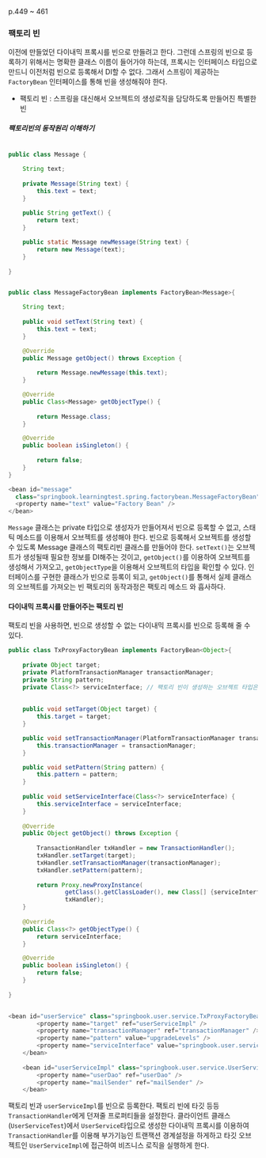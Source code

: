 p.449 ~ 461

### 팩토리 빈

이전에 만들었던 다이내믹 프록시를 빈으로 만들려고 한다.
그런데 스프링의 빈으로 등록하기 위해서는 명확한 클래스 이름이 들어가야 하는데, 프록시는 인터페이스 타입으로 만드니 이전처럼 빈으로 등록해서 DI할 수 없다.
그래서 스프링이 제공하는 `FactoryBean` 인터페이스를 통해 빈을 생성해줘야 한다.
 * 팩토리 빈 : 스프링을 대신해서 오브젝트의 생성로직을 담당하도록 만들어진 특별한 빈


##### 팩토리빈의 동작원리 이해하기
```java

public class Message {

	String text;
	
	private Message(String text) {
		this.text = text;
	}
	
	public String getText() {
		return text;
	}

	public static Message newMessage(String text) {
		return new Message(text);
	}
	
}


public class MessageFactoryBean implements FactoryBean<Message>{

	String text;
	
	public void setText(String text) {
		this.text = text;
	}

	@Override
	public Message getObject() throws Exception {
		
		return Message.newMessage(this.text);
	}

	@Override
	public Class<Message> getObjectType() {
		
		return Message.class;
	}

	@Override
	public boolean isSingleton() {
		
		return false;
	}
}

<bean id="message"
  class="springbook.learningtest.spring.factorybean.MessageFactoryBean">
  <property name="text" value="Factory Bean" />
</bean>


```
`Message` 클래스는 private 타입으로 생성자가 만들어져서 빈으로 등록할 수 없고, 스태틱 메소드를 이용해서 오브젝트를 생성해야 한다.
빈으로 등록해서 오브젝트를 생성할 수 있도록 Message 클래스의 팩토리빈 클래스를 만들어야 한다.
`setText()`는 오브젝트가 생성될때 필요한 정보를 DI해주는 것이고, `getObject()`를 이용하여 오브젝트를 생성해서 가져오고, `getObjectType`을 이용해서 오브젝트의 타입을 확인할 수 있다.
인터페이스를 구현한 클래스가 빈으로 등록이 되고, `getObject()`를 통해서 실제 클래스의 오브젝트를 가져오는 빈 팩토리의 동작과정은 팩토리 메소드 와 흡사하다.


#### 다이내믹 프록시를 만들어주는 팩토리 빈

팩토리 빈을 사용하면, 빈으로 생성할 수 없는 다이내믹 프록시를 빈으로 등록해 줄 수 있다.

```java
public class TxProxyFactoryBean implements FactoryBean<Object>{
	
	private Object target;
	private PlatformTransactionManager transactionManager;
	private String pattern;
	private Class<?> serviceInterface; // 팩토리 빈이 생성하는 오브젝트 타입은 DI받은 인터페이스 타입에 따라 달라진다. 고로 설정만 잘 해주면 다른 타입의 오브젝트로도 자유롭게 생성이 가능하다
	
	
	public void setTarget(Object target) {
		this.target = target;
	}

	public void setTransactionManager(PlatformTransactionManager transactionManager) {
		this.transactionManager = transactionManager;
	}

	public void setPattern(String pattern) {
		this.pattern = pattern;
	}
	
	public void setServiceInterface(Class<?> serviceInterface) {
		this.serviceInterface = serviceInterface;
	}
	
	@Override
	public Object getObject() throws Exception {
		
		TransactionHandler txHandler = new TransactionHandler();
		txHandler.setTarget(target);
		txHandler.setTransactionManager(transactionManager);
		txHandler.setPattern(pattern);
		
		return Proxy.newProxyInstance(
				getClass().getClassLoader(), new Class[] {serviceInterface},
				txHandler);
	}
	
	@Override
	public Class<?> getObjectType() {
		return serviceInterface;
	}

	@Override
	public boolean isSingleton() {
		return false;
	}
	
}


<bean id="userService" class="springbook.user.service.TxProxyFactoryBean">
		<property name="target" ref="userServiceImpl" />
		<property name="transactionManager" ref="transactionManager" />
		<property name="pattern" value="upgradeLevels" />
		<property name="serviceInterface" value="springbook.user.service.UserService" />
	</bean>
	
	<bean id="userServiceImpl" class="springbook.user.service.UserServiceImpl">
		<property name="userDao" ref="userDao" />
		<property name="mailSender" ref="mailSender" />
	</bean>

```

팩토리 빈과 `userServiceImpl`를 빈으로 등록한다. 팩토리 빈에 타깃 등등 `TransactionHandler`에게 던져줄 프로퍼티들을 설정한다.
클라이언트 클래스(`UserServiceTest`)에서 `UserService`타입으로 생성한 다이내믹 프록시를 이용하여 `TransactionHandler`를 이용해 부가기능인 트랜잭션 경계설정을 하게하고
타깃 오브젝트인 `UserServiceImpl`에 접근하여 비즈니스 로직을 실행하게 한다.








